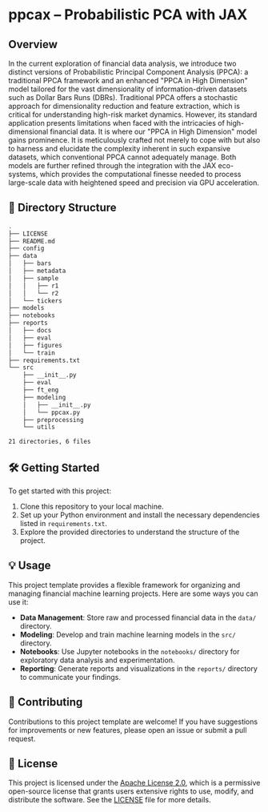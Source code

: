 # ppcax – Probabilistic PCA with JAX

## Overview

In the current exploration of financial data analysis, we introduce two distinct versions of Probabilistic Principal Component Analysis (PPCA): a traditional PPCA framework and an enhanced "PPCA in High Dimension" model tailored for the vast dimensionality of information-driven datasets such as Dollar Bars Runs (DBRs). Traditional PPCA offers a stochastic approach for dimensionality reduction and feature extraction, which is critical for understanding high-risk market dynamics. However, its standard application presents limitations when faced with the intricacies of high-dimensional financial data. It is where our "PPCA in High Dimension" model gains prominence. It is meticulously crafted not merely to cope with but also to harness and elucidate the complexity inherent in such expansive datasets, which conventional PPCA cannot adequately manage. Both models are further refined through the integration with the JAX eco-systems, which provides the computational finesse needed to process large-scale data with heightened speed and precision via GPU acceleration.

## 📁 Directory Structure

```bash
.
├── LICENSE
├── README.md
├── config
├── data
│   ├── bars
│   ├── metadata
│   ├── sample
│   │   ├── r1
│   │   └── r2
│   └── tickers
├── models
├── notebooks
├── reports
│   ├── docs
│   ├── eval
│   ├── figures
│   └── train
├── requirements.txt
└── src
    ├── __init__.py
    ├── eval
    ├── ft_eng
    ├── modeling
    │   ├── __init__.py
    │   └── ppcax.py
    ├── preprocessing
    └── utils

21 directories, 6 files
```

## 🛠️ Getting Started

To get started with this project:

1. Clone this repository to your local machine.
2. Set up your Python environment and install the necessary dependencies listed in `requirements.txt`.
3. Explore the provided directories to understand the structure of the project.

## 💡 Usage

This project template provides a flexible framework for organizing and managing financial machine learning projects. Here are some ways you can use it:

- **Data Management**: Store raw and processed financial data in the `data/` directory.
- **Modeling**: Develop and train machine learning models in the `src/` directory.
- **Notebooks**: Use Jupyter notebooks in the `notebooks/` directory for exploratory data analysis and experimentation.
- **Reporting**: Generate reports and visualizations in the `reports/` directory to communicate your findings.

## 🤝 Contributing

Contributions to this project template are welcome! If you have suggestions for improvements or new features, please open an issue or submit a pull request.

## 📄 License
This project is licensed under the [Apache License 2.0](LICENSE), which is a permissive open-source license that grants users extensive rights to use, modify, and distribute the software. See the [LICENSE](LICENSE) file for more details.
